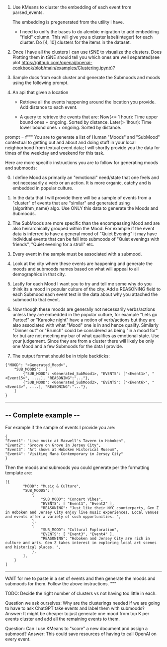 
1. Use KMeans to cluster the embedding of each event from parsed_events.

    The embedding is pregenerated from the utility i have.
    - I need to unify the bases to do alembic migration to add embedding "field" column.
    This will give you a cluster label(integer) for each cluster.
    Do [4, 10] clusters for the items in the dataset. 

2. Once I have all the clusters I can use tSNE to visualize the clusters.
    Does Plotting them in tSNE should tell you which 
    ones are well separated(see plot https://github.com/openai/openai-cookbook/blob/main/examples/Clustering.ipynb)? 

3. Sample docs from each cluster and generate the Submoods and moods using the following prompt.

4. An api that given a location 
    - Retrieve all the events happening around the location you provide. Add distance to each event.

    - A query to retrieve the events that are:
        Now(<= 1 hour): Time upper bound ones + ongoing. Sorted by distance.
        Later(> 1hour): Time lower bound ones + ongoing. Sorted by distance.

prompt = 
f"""
You are to generate a list of Human "Moods" and "SubMood" contextual to getting out and
about and doing stuff in your local neighborhood from textual event data; I will shortly provide you the data for times of the weekday and weekend for this task.

Here are more specific instructions you are to follow for generating moods and submoods:

0. I define Mood as primarily an "emotional" need/state that one feels and not necessarily a verb or an action. It is more organic, catchy and is embedded in popular culture.
1. In the data that I will provide there will be a sample of events from a "cluster" of events that are "similar" and generated using {algorithm_name} algo.  Use ONLY this data to generate the Moods and Submoods.

2. The SubMoods are more specific than the encompassing Mood and are also heirarchically grouped within the Mood.
For example if the event data is inferred to have a general mood of "Quiet Evening" it may have
individual events that can be fall into submoods of "Quiet evenings with friends", "Quiet
evening for a stroll" etc.  

3. Every event in the sample must be associated with a submood.

4. Look at the city where these events are happening and generate the moods and submoods names
based on what will appeal to all demographics in that city. 

5.  Lastly for each Mood I want you to try and tell me some why do you think its
a mood in popular culture of the city. Add a REASONING field to each Submood each event text in the data about why you attached the submood to that event.

6. Now though these moods are generally not necessarily verbs/actions unless
they are embedded in the popular culture, for example "Lets go Partee!" or
"Karaoke night" have a notion of verb/actions but they are also associated with
what "Mood" one is in and hence qualify. Similarly "Dinner out" or "Brunch"
could be considered as being "in a  mood for" for but are not meeting my bar of
what qualifies as emotional state. Use your judgement. Since they are from a cluster
there will likely be only one Mood and a few Submoods for the data I provide.

7. The output format should be in triple backticks:

```
{"MOOD": "<Generated_Mood>", 
    "SUB_MOODS":  [
        {"SUB_MOOD": <Generated_SubMood1>, "EVENTS": ["<Event1>", "<Event15>", ....], "REASONING":"..."},
        {"SUB_MOOD": <Generated_SubMood2>, "EVENTS": ["<Event6>", "<Event3>", ....], "REASONING":"..."},
    ]
} 
```

----------------------
-- Complete example --
----------------------

For example if the sample of events I provide you are:
```
{
"Event1": "Live music at Maxwell's Tavern in Hoboken",
"Event2": "Groove on Grove in Jersey City",
"Event3": "Art shows at Hoboken Historical Museum",
"Event4": "Visiting Mana Contemporary in Jersey City"
}
```

Then the moods and submoods you could generate per the formatting template are:

```
[{
        "MOOD": "Music & Culture",
        "SUB_MOODS": [
            {
                "SUB_MOOD": "Concert Vibes",
                "EVENTS": [ "Event1", "Event2" ],
                "REASONING": "Just like their NYC counterparts, Gen Z in Hoboken and Jersey City enjoy live music experiences. Local venues and events offer a variety of such opportunities. ",
            },
            {
                "SUB_MOOD": "Cultural Exploration",
                "EVENTS": [ "Event3", "Event4" ],
                "REASONING": "Hoboken and Jersey City are rich in culture and arts. Gen Z takes interest in exploring local art scenes and historical places. ",
            },
        ],
    }
]
```
------------------

WAIT for me to paste in a set of events and then generate the moods and submoods for them.
Follow the above instructions.
"""


TODO: Decide the right number of clusters vs not having too little in each.

Question we ask ourselves: Why are the clusterings needed if we are going to have to ask ChatGPT
take events and label them with submoods?
Answer: It might be cheaper to just generate one mood from top K per events cluster and add all the remaining events to them.

Question: Can I use KMeans to "score" a new document and assign a submood?
Answer: This could save resources of having to call OpenAI on every event.